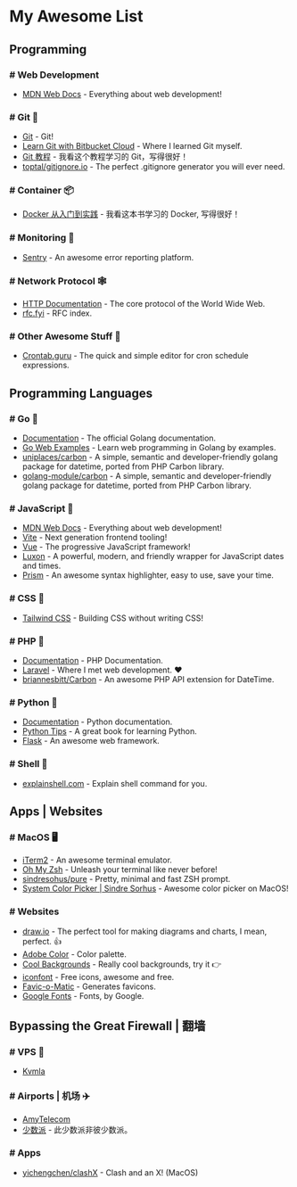 # My Awesome List

## Programming

### # Web Development

- [MDN Web Docs](https://developer.mozilla.org/en-US/) - Everything about web development!

### # Git 🌲

- [Git](https://git-scm.com/) - Git!
- [Learn Git with Bitbucket Cloud](https://www.atlassian.com/git/tutorials/learn-git-with-bitbucket-cloud) - Where I
  learned Git myself.
- [Git 教程](https://www.liaoxuefeng.com/wiki/896043488029600) - 我看这个教程学习的 Git，写得很好！
- [toptal/gitignore.io](https://github.com/toptal/gitignore.io) - The perfect .gitignore generator you will ever need.

### # Container 📦

- [Docker 从入门到实践](https://yeasy.gitbook.io/docker_practice/) - 我看这本书学习的 Docker, 写得很好！

### # Monitoring 👀

- [Sentry](https://sentry.io/) - An awesome error reporting platform.

### # Network Protocol 🕸

- [HTTP Documentation](https://httpwg.org/) - The core protocol of the World Wide Web.
- [rfc.fyi](https://rfc.fyi/) - RFC index.

### # Other Awesome Stuff 🧦

- [Crontab.guru](https://crontab.guru/) - The quick and simple editor for cron schedule expressions.

## Programming Languages

### # Go 💨

- [Documentation](https://golang.org/doc/) - The official Golang documentation.
- [Go Web Examples](https://gowebexamples.com/) - Learn web programming in Golang by examples.
- [uniplaces/carbon](https://github.com/uniplaces/carbon) - A simple, semantic and developer-friendly golang package for
  datetime, ported from PHP Carbon library.
- [golang-module/carbon](https://github.com/golang-module/carbon) - A simple, semantic and developer-friendly golang
  package for datetime, ported from PHP Carbon library.

### # JavaScript 🧤

- [MDN Web Docs](https://developer.mozilla.org/en-US/) - Everything about web development!
- [Vite](https://vitejs.dev/) - Next generation frontend tooling!
- [Vue](https://vuejs.org/) - The progressive JavaScript framework!
- [Luxon](https://moment.github.io/luxon/) - A powerful, modern, and friendly wrapper for JavaScript dates and times.
- [Prism](https://prismjs.com/) - An awesome syntax highlighter, easy to use, save your time.

### # CSS 🎨

- [Tailwind CSS](https://tailwindcss.com/) - Building CSS without writing CSS!

### # PHP 🐘

- [Documentation](https://www.php.net/) - PHP Documentation.
- [Laravel](https://laravel.com/) - Where I met web development. ❤️  
- [briannesbitt/Carbon](https://github.com/briannesbitt/Carbon) - An awesome PHP API extension for DateTime.

### # Python 🐍

- [Documentation](https://docs.python.org/3/) - Python documentation.
- [Python Tips](https://book.pythontips.com/en/latest/) - A great book for learning Python.
- [Flask](https://flask.palletsprojects.com/en/1.1.x/) - An awesome web framework.

### # Shell 🐚

- [explainshell.com](https://explainshell.com/) - Explain shell command for you.

## Apps | Websites

### # MacOS 🖥

- [iTerm2](https://iterm2.com/) - An awesome terminal emulator.
- [Oh My Zsh](https://ohmyz.sh/) - Unleash your terminal like never before!
- [sindresohus/pure](https://github.com/sindresorhus/pure) - Pretty, minimal and fast ZSH prompt.  
- [System Color Picker | Sindre Sorhus](https://sindresorhus.com/system-color-picker) - Awesome color picker on MacOS!

### # Websites

- [draw.io](https://app.diagrams.net/) - The perfect tool for making diagrams and charts, I mean, perfect. 👍
- [Adobe Color](https://color.adobe.com/explore) - Color palette.
- [Cool Backgrounds](https://coolbackgrounds.io/) - Really cool backgrounds, try it 👉  
- [iconfont](https://www.iconfont.cn/) - Free icons, awesome and free.
- [Favic-o-Matic](https://favicomatic.com/) - Generates favicons.  
- [Google Fonts](https://fonts.google.com/) - Fonts, by Google.

## Bypassing the Great Firewall | 翻墙

### # VPS 👾

- [Kvmla](https://www.kvmla.pro/)

### # Airports | 机场 ✈️

- [AmyTelecom](https://www.amysecure.com/)
- [少数派](https://ssp-cloud.net/) - 此少数派非彼少数派。

### # Apps

- [yichengchen/clashX](https://github.com/yichengchen/clashX) - Clash and an X! (MacOS)